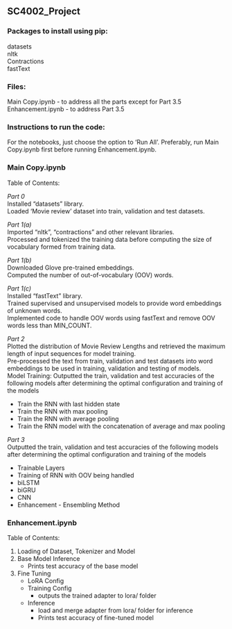 ## SC4002_Project

### Packages to install using pip:
datasets\
nltk\
Contractions\
fastText

### Files:
Main Copy.ipynb - to address all the parts except for Part 3.5\
Enhancement.ipynb - to address Part 3.5

### Instructions to run the code:
For the notebooks, just choose the option to ‘Run All’. Preferably, run Main Copy.ipynb first before running Enhancement.ipynb.

### Main Copy.ipynb
Table of Contents: 

*Part 0*\
Installed “datasets” library.\
Loaded ‘Movie review’ dataset into train, validation and test datasets.

*Part 1(a)*\
Imported “nltk”, “contractions” and other relevant libraries.\
Processed and tokenized the training data before computing the size of vocabulary formed from training data.

*Part 1(b)*\
Downloaded Glove pre-trained embeddings.\
Computed the number of out-of-vocabulary (OOV) words.

*Part 1(c)*\
Installed “fastText” library.\
Trained supervised and unsupervised models to provide word embeddings of unknown words. \
Implemented code to handle OOV words using fastText and remove OOV words less than MIN_COUNT.

*Part 2*\
Plotted the distribution of Movie Review Lengths and retrieved the maximum length of input sequences for model training.\
Pre-processed the text from train, validation and test datasets into word embeddings to be used in training, validation and testing of models.\
Model Training:
Outputted the train, validation and test accuracies of the following models after determining the optimal configuration and training of the models
- Train the RNN with last hidden state
- Train the RNN with max pooling
- Train the RNN with average pooling
- Train the RNN model with the concatenation of average and max pooling

*Part 3*\
Outputted the train, validation and test accuracies of the following models after determining the optimal configuration and training of the models
- Trainable Layers
- Training of RNN with OOV being handled
- biLSTM
-  biGRU
-  CNN
-  Enhancement - Ensembling Method


### Enhancement.ipynb
Table of Contents:
1. Loading of Dataset, Tokenizer and Model
2. Base Model Inference
	- Prints test accuracy of the base model
3. Fine Tuning
	- LoRA Config
	- Training Config
	 	- outputs the trained adapter to lora/ folder
	- Inference
		- load and merge adapter from lora/ folder for inference
		- Prints test accuracy of fine-tuned model
